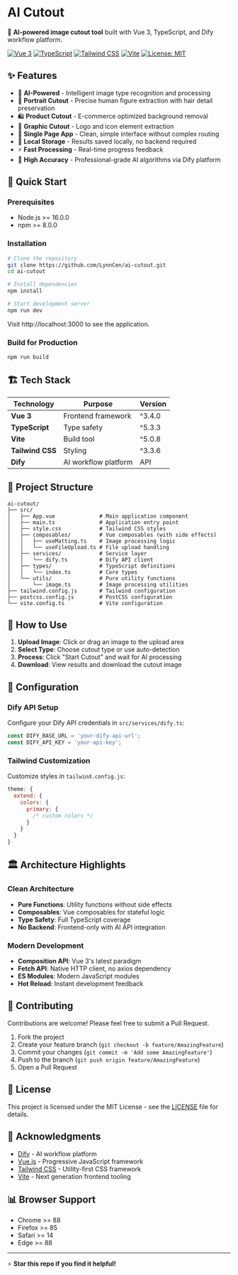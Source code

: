 # AI Cutout

🎨 **AI-powered image cutout tool** built with Vue 3, TypeScript, and Dify workflow platform.

[![Vue 3](https://img.shields.io/badge/Vue-3.x-4FC08D?style=flat-square&logo=vue.js)](https://vuejs.org/)
[![TypeScript](https://img.shields.io/badge/TypeScript-5.x-3178C6?style=flat-square&logo=typescript)](https://www.typescriptlang.org/)
[![Tailwind CSS](https://img.shields.io/badge/Tailwind-3.x-06B6D4?style=flat-square&logo=tailwindcss)](https://tailwindcss.com/)
[![Vite](https://img.shields.io/badge/Vite-5.x-646CFF?style=flat-square&logo=vite)](https://vitejs.dev/)
[![License: MIT](https://img.shields.io/badge/License-MIT-yellow.svg?style=flat-square)](https://opensource.org/licenses/MIT)

## ✨ Features

- 🤖 **AI-Powered** - Intelligent image type recognition and processing
- 👤 **Portrait Cutout** - Precise human figure extraction with hair detail preservation
- 🛍️ **Product Cutout** - E-commerce optimized background removal
- 🎨 **Graphic Cutout** - Logo and icon element extraction
- 📱 **Single Page App** - Clean, simple interface without complex routing
- 💾 **Local Storage** - Results saved locally, no backend required
- ⚡ **Fast Processing** - Real-time progress feedback
- 🎯 **High Accuracy** - Professional-grade AI algorithms via Dify platform

## 🚀 Quick Start

### Prerequisites

- Node.js >= 16.0.0
- npm >= 8.0.0

### Installation

```bash
# Clone the repository
git clone https://github.com/LynnCen/ai-cutout.git
cd ai-cutout

# Install dependencies
npm install

# Start development server
npm run dev
```

Visit http://localhost:3000 to see the application.

### Build for Production

```bash
npm run build
```

## 🏗️ Tech Stack

| Technology       | Purpose              | Version |
| ---------------- | -------------------- | ------- |
| **Vue 3**        | Frontend framework   | ^3.4.0  |
| **TypeScript**   | Type safety          | ^5.3.3  |
| **Vite**         | Build tool           | ^5.0.8  |
| **Tailwind CSS** | Styling              | ^3.3.6  |
| **Dify**         | AI workflow platform | API     |

## 📁 Project Structure

```
ai-cutout/
├── src/
│   ├── App.vue              # Main application component
│   ├── main.ts              # Application entry point
│   ├── style.css            # Tailwind CSS styles
│   ├── composables/         # Vue composables (with side effects)
│   │   ├── useMatting.ts    # Image processing logic
│   │   └── useFileUpload.ts # File upload handling
│   ├── services/            # Service layer
│   │   └── dify.ts          # Dify API client
│   ├── types/               # TypeScript definitions
│   │   └── index.ts         # Core types
│   └── utils/               # Pure utility functions
│       └── image.ts         # Image processing utilities
├── tailwind.config.js       # Tailwind configuration
├── postcss.config.js        # PostCSS configuration
└── vite.config.ts           # Vite configuration
```

## 🎯 How to Use

1. **Upload Image**: Click or drag an image to the upload area
2. **Select Type**: Choose cutout type or use auto-detection
3. **Process**: Click "Start Cutout" and wait for AI processing
4. **Download**: View results and download the cutout image

## 🔧 Configuration

### Dify API Setup

Configure your Dify API credentials in `src/services/dify.ts`:

```typescript
const DIFY_BASE_URL = 'your-dify-api-url';
const DIFY_API_KEY = 'your-api-key';
```

### Tailwind Customization

Customize styles in `tailwind.config.js`:

```javascript
theme: {
  extend: {
    colors: {
      primary: {
        /* custom colors */
      }
    }
  }
}
```

## 🏛️ Architecture Highlights

### Clean Architecture

- **Pure Functions**: Utility functions without side effects
- **Composables**: Vue composables for stateful logic
- **Type Safety**: Full TypeScript coverage
- **No Backend**: Frontend-only with AI API integration

### Modern Development

- **Composition API**: Vue 3's latest paradigm
- **Fetch API**: Native HTTP client, no axios dependency
- **ES Modules**: Modern JavaScript modules
- **Hot Reload**: Instant development feedback

## 🤝 Contributing

Contributions are welcome! Please feel free to submit a Pull Request.

1. Fork the project
2. Create your feature branch (`git checkout -b feature/AmazingFeature`)
3. Commit your changes (`git commit -m 'Add some AmazingFeature'`)
4. Push to the branch (`git push origin feature/AmazingFeature`)
5. Open a Pull Request

## 📄 License

This project is licensed under the MIT License - see the [LICENSE](LICENSE) file for details.

## 🙏 Acknowledgments

- [Dify](https://dify.ai/) - AI workflow platform
- [Vue.js](https://vuejs.org/) - Progressive JavaScript framework
- [Tailwind CSS](https://tailwindcss.com/) - Utility-first CSS framework
- [Vite](https://vitejs.dev/) - Next generation frontend tooling

## 📊 Browser Support

- Chrome >= 88
- Firefox >= 85
- Safari >= 14
- Edge >= 88

---

⭐ **Star this repo if you find it helpful!**
